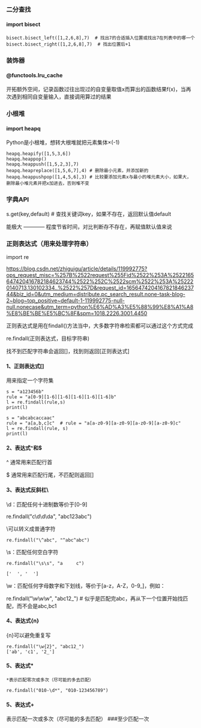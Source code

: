 ### 二分查找

#### import bisect

```
bisect.bisect_left([1,2,6,8],7)  # 找出7的合适插入位置或找出7在列表中的哪一个
bisect.bisect_right([1,2,6,8],7)  # 找出位置后+1

```

### 装饰器

#### @functools.lru_cache

开拓额外空间，记录函数过往出现过的自变量取值x而算出的函数结果f(x)，当再次遇到相同自变量输入，直接调用算过的结果

### 小根堆

#### import heapq

Python是小根堆，想转大根堆就把元素集体×(-1)

```
heapq.heapify([1,5,3,6])
heapq.heappop()
heapq.heappush([1,5,2,3],7)
heapq.heapreplace([1,5,6,7],4) # 删除最小元素，并添加新的
heapq.heappushpop([1,4,5,6],3) # 比较要添加元素x与最小的堆元素大小，如果大，删除最小堆元素并把x加进去，否则堆不变

```

### 字典API

s.get(key,default)   # 查找关键词key，如果不存在，返回默认值default

能极大 ———— 程度节省时间，对比判断存不存在，再赋值默认值来说

### 正则表达式（用来处理字符串）

import re

https://blog.csdn.net/zhiguigu/article/details/119992775?ops_request_misc=%257B%2522request%255Fid%2522%253A%2522165647420416782184623744%2522%252C%2522scm%2522%253A%252220140713.130102334..%2522%257D&request_id=165647420416782184623744&biz_id=0&utm_medium=distribute.pc_search_result.none-task-blog-2~blog~top_positive~default-1-119992775-null-null.nonecase&utm_term=python%E6%AD%A3%E5%88%99%E8%A1%A8%E8%BE%BE%E5%BC%8F&spm=1018.2226.3001.4450

正则表达式是用在findall()方法当中，大多数字符串检索都可以通过这个方式完成

re.findall(正则表达式，目标字符串)

找不到匹配字符串会返回[]，找到则返回[正则表达式]

#### 1、正则表达式[]

用来指定一个字符集

```
s = "a123456b"
rule = "a[0-9][1-6][1-6][1-6][1-6][1-6]b"	
l = re.findall(rule,s)
print(l)

```
```
s = "abcabcaccaac"
rule = "a[a,b,c]c"  # rule = "a[a-z0-9][a-z0-9][a-z0-9][a-z0-9]c"	
l = re.findall(rule, s)
print(l)

```

#### 2、表达式^和$

^ 通常用来匹配行首

$ 通常用来匹配行尾，不匹配则返回[]

#### 3、表达式反斜杠\

\d：匹配任何十进制数等价于[0-9]

re.findall("c\d\d\da", "abc123abc")

\可以转义成普通字符

```
re.findall("\^abc", "^abc^abc")
```

\s：匹配任何空白字符

```
re.findall("\s\s", "a     c")

['  ', '  ']

```

\w：匹配任何字母数字和下划线，等价于[a-z，A-Z，0-9_]，例如：

re.findall("\w\w\w", "abc12_")  # 似乎是匹配完abc，再从下一个位置开始找匹配，而不会是abc,bc1

#### 4、表达式{n}

{n}可以避免重复写
```
re.findall("\w{2}", "abc12_")
['ab', 'c1', '2_']
```

#### 5、表达式*

```
*表示匹配零次或多次（尽可能的多去匹配）

re.findall("010-\d*", "010-123456789")
```

#### 5、表达式+

表示匹配一次或多次（尽可能的多去匹配） ###至少匹配一次
